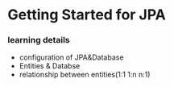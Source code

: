 # Getting Started for JPA

### learning details

* configuration of JPA&Database 
* Entities & Databse
* relationship between entities(1:1 1:n n:1)

